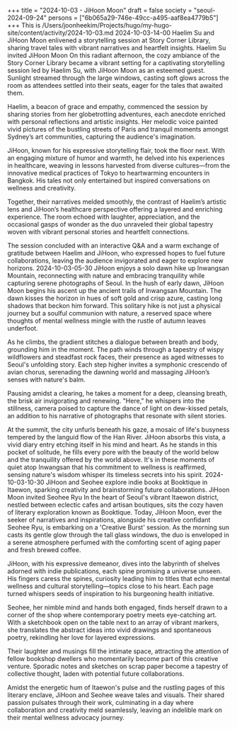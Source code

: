 +++
title = "2024-10-03 - JiHoon Moon"
draft = false
society = "seoul-2024-09-24"
persons = ["6b065a29-746e-49cc-a495-aaf8ea4779b5"]
+++
This is /Users/joonheekim/Projects/hugo/my-hugo-site/content/activity/2024-10-03.md
2024-10-03-14-00
Haelim Su and JiHoon Moon enlivened a storytelling session at Story Corner Library, sharing travel tales with vibrant narratives and heartfelt insights.
Haelim Su invited JiHoon Moon
On this radiant afternoon, the cozy ambiance of the Story Corner Library became a vibrant setting for a captivating storytelling session led by Haelim Su, with JiHoon Moon as an esteemed guest. Sunlight streamed through the large windows, casting soft glows across the room as attendees settled into their seats, eager for the tales that awaited them.

Haelim, a beacon of grace and empathy, commenced the session by sharing stories from her globetrotting adventures, each anecdote enriched with personal reflections and artistic insights. Her melodic voice painted vivid pictures of the bustling streets of Paris and tranquil moments amongst Sydney’s art communities, capturing the audience's imagination.

JiHoon, known for his expressive storytelling flair, took the floor next. With an engaging mixture of humor and warmth, he delved into his experiences in healthcare, weaving in lessons harvested from diverse cultures—from the innovative medical practices of Tokyo to heartwarming encounters in Bangkok. His tales not only entertained but inspired conversations on wellness and creativity.

Together, their narratives melded smoothly, the contrast of Haelim’s artistic lens and JiHoon’s healthcare perspective offering a layered and enriching experience. The room echoed with laughter, appreciation, and the occasional gasps of wonder as the duo unraveled their global tapestry woven with vibrant personal stories and heartfelt connections.

The session concluded with an interactive Q&A and a warm exchange of gratitude between Haelim and JiHoon, who expressed hopes to fuel future collaborations, leaving the audience invigorated and eager to explore new horizons.
2024-10-03-05-30
JiHoon enjoys a solo dawn hike up Inwangsan Mountain, reconnecting with nature and embracing tranquility while capturing serene photographs of Seoul.
In the hush of early dawn, JiHoon Moon begins his ascent up the ancient trails of Inwangsan Mountain. The dawn kisses the horizon in hues of soft gold and crisp azure, casting long shadows that beckon him forward. This solitary hike is not just a physical journey but a soulful communion with nature, a reserved space where thoughts of mental wellness mingle with the rustle of autumn leaves underfoot.

As he climbs, the gradient stitches a dialogue between breath and body, grounding him in the moment. The path winds through a tapestry of wispy wildflowers and steadfast rock faces, their presence as aged witnesses to Seoul's unfolding story. Each step higher invites a symphonic crescendo of avian chorus, serenading the dawning world and massaging JiHoon’s senses with nature's balm.

Pausing amidst a clearing, he takes a moment for a deep, cleansing breath, the brisk air invigorating and renewing. "Here," he whispers into the stillness, camera poised to capture the dance of light on dew-kissed petals, an addition to his narrative of photographs that resonate with silent stories.

At the summit, the city unfurls beneath his gaze, a mosaic of life's busyness tempered by the languid flow of the Han River. JiHoon absorbs this vista, a vivid diary entry etching itself in his mind and heart. As he stands in this pocket of solitude, he fills every pore with the beauty of the world below and the tranquility offered by the world above. It's in these moments of quiet atop Inwangsan that his commitment to wellness is reaffirmed, sensing nature's wisdom whisper its timeless secrets into his spirit.
2024-10-03-10-30
JiHoon and Seohee explore indie books at Booktique in Itaewon, sparking creativity and brainstorming future collaborations.
JiHoon Moon invited Seohee Ryu
In the heart of Seoul's vibrant Itaewon district, nestled between eclectic cafes and artisan boutiques, sits the cozy haven of literary exploration known as Booktique. Today, JiHoon Moon, ever the seeker of narratives and inspirations, alongside his creative confidant Seohee Ryu, is embarking on a 'Creative Burst' session. As the morning sun casts its gentle glow through the tall glass windows, the duo is enveloped in a serene atmosphere perfumed with the comforting scent of aging paper and fresh brewed coffee.

JiHoon, with his expressive demeanor, dives into the labyrinth of shelves adorned with indie publications, each spine promising a universe unseen. His fingers caress the spines, curiosity leading him to titles that echo mental wellness and cultural storytelling—topics close to his heart. Each page turned whispers seeds of inspiration to his burgeoning health initiative.

Seohee, her nimble mind and hands both engaged, finds herself drawn to a corner of the shop where contemporary poetry meets eye-catching art. With a sketchbook open on the table next to an array of vibrant markers, she translates the abstract ideas into vivid drawings and spontaneous poetry, rekindling her love for layered expressions.

Their laughter and musings fill the intimate space, attracting the attention of fellow bookshop dwellers who momentarily become part of this creative venture. Sporadic notes and sketches on scrap paper become a tapestry of collective thought, laden with potential future collaborations.

Amidst the energetic hum of Itaewon's pulse and the rustling pages of this literary enclave, JiHoon and Seohee weave tales and visuals. Their shared passion pulsates through their work, culminating in a day where collaboration and creativity meld seamlessly, leaving an indelible mark on their mental wellness advocacy journey.
